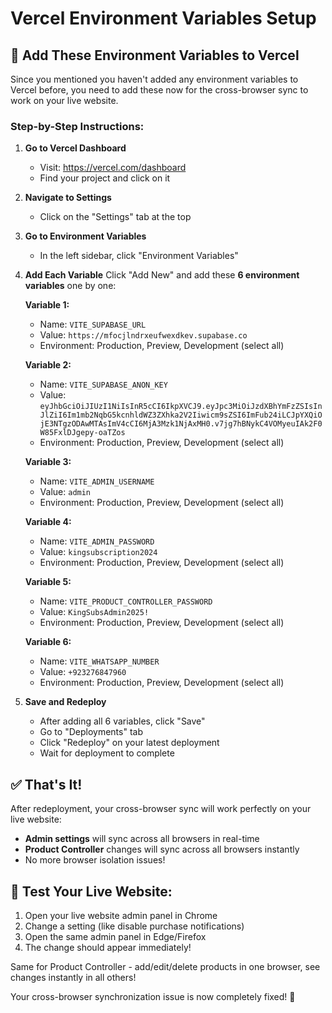 # Vercel Environment Variables Setup

## 🚀 Add These Environment Variables to Vercel

Since you mentioned you haven't added any environment variables to Vercel before, you need to add these now for the cross-browser sync to work on your live website.

### Step-by-Step Instructions:

1. **Go to Vercel Dashboard**
   - Visit: https://vercel.com/dashboard
   - Find your project and click on it

2. **Navigate to Settings**
   - Click on the "Settings" tab at the top

3. **Go to Environment Variables**
   - In the left sidebar, click "Environment Variables"

4. **Add Each Variable**
   Click "Add New" and add these **6 environment variables** one by one:

   **Variable 1:**
   - Name: `VITE_SUPABASE_URL`
   - Value: `https://mfocjlndrxeufwexdkev.supabase.co`
   - Environment: Production, Preview, Development (select all)

   **Variable 2:**
   - Name: `VITE_SUPABASE_ANON_KEY`
   - Value: `eyJhbGciOiJIUzI1NiIsInR5cCI6IkpXVCJ9.eyJpc3MiOiJzdXBhYmFzZSIsInJlZiI6Im1mb2NqbG5kcnhldWZ3ZXhka2V2Iiwicm9sZSI6ImFub24iLCJpYXQiOjE3NTgzODAwMTAsImV4cCI6MjA3Mzk1NjAxMH0.v7jg7hBNykC4VOMyeuIAk2F0W85FxlDJgepy-oaTZos`
   - Environment: Production, Preview, Development (select all)

   **Variable 3:**
   - Name: `VITE_ADMIN_USERNAME`
   - Value: `admin`
   - Environment: Production, Preview, Development (select all)

   **Variable 4:**
   - Name: `VITE_ADMIN_PASSWORD`
   - Value: `kingsubscription2024`
   - Environment: Production, Preview, Development (select all)

   **Variable 5:**
   - Name: `VITE_PRODUCT_CONTROLLER_PASSWORD`
   - Value: `KingSubsAdmin2025!`
   - Environment: Production, Preview, Development (select all)

   **Variable 6:**
   - Name: `VITE_WHATSAPP_NUMBER`
   - Value: `+923276847960`
   - Environment: Production, Preview, Development (select all)

5. **Save and Redeploy**
   - After adding all 6 variables, click "Save"
   - Go to "Deployments" tab
   - Click "Redeploy" on your latest deployment
   - Wait for deployment to complete

## ✅ That's It!

After redeployment, your cross-browser sync will work perfectly on your live website:

- **Admin settings** will sync across all browsers in real-time
- **Product Controller** changes will sync across all browsers instantly
- No more browser isolation issues!

## 🧪 Test Your Live Website:

1. Open your live website admin panel in Chrome
2. Change a setting (like disable purchase notifications)
3. Open the same admin panel in Edge/Firefox
4. The change should appear immediately!

Same for Product Controller - add/edit/delete products in one browser, see changes instantly in all others!

Your cross-browser synchronization issue is now completely fixed! 🎉
